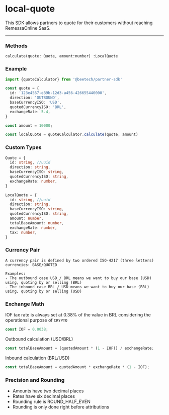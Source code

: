 # local-quote
This SDK allows partners to quote for their customers without reaching RemessaOnline SaaS.

---
### Methods
`calculate(quote: Quote, amount:number) :LocalQuote`

### Example
``` typescript
import {quoteCalculator} from '@beetech/partner-sdk'

const quote = {
  id: '123e4567-e89b-12d3-a456-426655440000',
  direction: 'OUTBOUND',
  baseCurrencyISO: 'USD',
  quotedCurrencyISO: 'BRL',
  exchangeRate: 5.4,
}

const amount = 10000;

const localQuote = quoteCalculator.calculate(quote, amount)
```
### Custom Types
``` typescript
Quote = {
  id: string, //uuid
  direction: string,
  baseCurrencyISO: string,
  quotedCurrencyISO: string,
  exchangeRate: number,
}

LocalQuote = {
  id: string, //uuid
  direction: string,
  baseCurrencyISO: string,
  quotedCurrencyISO: string,
  amount: number,
  totalBaseAmount: number,
  exchangeRate: number,
  tax: number,
}
```

### Currency Pair
```
A currency pair is defined by two ordered ISO-4217 (three letters) currencies: BASE/QUOTED

Examples:
- The outbound case USD / BRL means we want to buy our base (USD) using, quoting by or selling (BRL)
- The inbound case BRL / USD means we want to buy our base (BRL) using, quoting by or selling (USD)
```

### Exchange Math

IOF tax rate is always set at 0.38% of the value in BRL considering the operational purpose of `CRYPTO`

``` typescript
const IOF = 0.0038;
```

Outbound calculation (USD/BRL)
``` typescript
const totalBaseAmount = (quotedAmount * (1 - IOF)) / exchangeRate;
```

Inbound calculation (BRL/USD)
``` typescript
const totalBaseAmount = quotedAmount * exchangeRate * (1 - IOF);
```

### Precision and Rounding
* Amounts have two decimal places
* Rates have six decimal places
* Rounding rule is ROUND_HALF_EVEN
* Rounding is only done right before attributions
